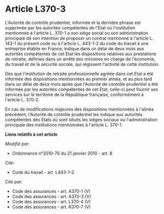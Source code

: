 # Article L370-3

L'Autorité de contrôle prudentiel, informée et la dernière phrase est supprimée par les autorités compétentes de l'Etat où
l'institution mentionnée à l'article L. 370-1 a son siège social ou son administration principale de son intention de
proposer un contrat mentionné à l'article L. 143-1 du présent code ou à l'article L. 443-1-2 du code du travail à une
entreprise établie en France, indique dans un délai de deux mois aux autorités compétentes de cet Etat les dispositions
relatives aux prestations de retraite, définies dans un arrêté des ministres en charge de l'économie, du travail et de la
sécurité sociale, qui régissent l'activité de cette institution. 

Dès que l'institution de retraite professionnelle agréée dans cet Etat a été informée des dispositions mentionnées au premier
alinéa, et au plus tard dans un délai de deux mois après que l'Autorité de contrôle prudentiel a été informée par les
autorités compétentes de cet Etat, celle-ci peut fournir ses services sur le territoire de la République française,
conformément à l'article L. 370-2.

En cas de modifications majeures des dispositions mentionnées à l'alinéa précédent, l'Autorité de contrôle prudentiel les
indique aux autorités compétentes des Etats où sont situés les sièges sociaux ou l'administration principale des institutions
mentionnées à l'article L. 370-1.

**Liens relatifs à cet article**

_Modifié par_:

  - Ordonnance n°2010-76 du 21 janvier 2010 - art. 8

_Cite_:

  - Code du travail - art. L443-1-2

_Cité par_:

  - Code des assurances - art. A370-1 (V)
  - Code des assurances - art. A370-3 (V)
  - Code des assurances - art. L370-4 (V)
  - Code des assurances - art. R370-7 (V)
